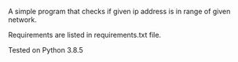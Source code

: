 A simple program that checks if given ip address is in range of given network.

Requirements are listed in requirements.txt file.

Tested on Python 3.8.5
